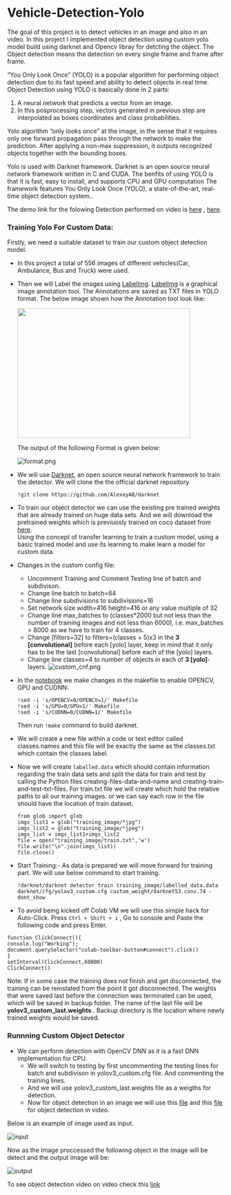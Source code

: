 # Vehicle-Detection-Yolo
The goal of this project is to detect vehicles in an image and also in an video. In this project I implemented object detection using custom yolo model build using darknet and Opencv libray for detcting the object.
The Object detection means the detection on every single frame and frame after frame.

“You Only Look Once” (YOLO) is a popular algorithm for performing object detection due to its fast speed and ability to detect objects in real time.
Object Detection using YOLO is basically done in 2 parts: <br>
1) A neural network that predicts a vector from an image.<br>
2) In this posprocessing step, vectors generated in previous step are interpolated as boxes coordinates and class probabilities.

Yolo algorithm “only looks once” at the image, in the sense that it requires only one forward propagation pass through the network to make the prediction. After applying a  non-max suppression, it outputs recognized objects together with the bounding boxes.

Yolo is used with Darknet framework. Darknet is an open source neural network framework written in C and CUDA. The benfits of using YOLO is that it is fast, easy to install, and supports CPU and GPU computation The framework features You Only Look Once (YOLO), a state-of-the-art, real-time object detection system..

The demo link for the folowing Detection performed on video is [here](https://user-images.githubusercontent.com/60709999/124021170-dd295880-da08-11eb-9abd-4e3ddd2e912b.mp4) , [here](https://drive.google.com/file/d/1wclnOC6u-eCkIiXwmsY7_mxSpN8kFjuP/view?usp=sharing).



### Training Yolo For Custom Data:


Firstly, we need a suitable dataset to train our custom object detection model.
*  In this project a total of 556 images of different vehicles(Car, Ambulance, Bus and Truck) were used.
* Then we will Label the images using [LabelImg](https://tzutalin.github.io/labelImg/). [LabelImg](https://github.com/tzutalin/labelImg#labelimg) is a graphical image annotation tool. The Annotations are saved as TXT files in YOLO format.
	The below image shown how the Annotation tool look like:
	
	<img src="https://github.com/rohan300557/Vehicle-Detection-Yolo/blob/main/src/Labelimg.png" data-canonical-src="https://github.com/rohan300557/Vehicle-Detection-Yolo/blob/main/src/Labelimg.png" width="400" height="300" />	
	
	The output of the following Format is given below:
	
    ![format.png](https://github.com/rohan300557/Vehicle-Detection-Yolo/blob/main/src/file_format.png)

* We will use [Darknet](https://github.com/pjreddie/darknet), an open source neural network framework to train the detector. We will  clone the the official darknet repository
	```python:
	!git clone https://github.com/AlexeyAB/darknet
	```
*  To train our object detector we can use the existing pre trained weights that are already trained on huge data sets. And we will download the pretrained weights which is previuosly trained on coco dataset from [here](https://pjreddie.com/media/files/darknet53.conv.74).  
Using the concept of transfer learning to train a custom model, using a basic trained model and use its learning to make learn a model for custom data.
* Changes in the custom config file:
	-   Uncomment Training and Comment Testing line of batch and subdivison. 
	-   Change line batch to batch=64
	-   Change line subdivisions to subdivisions=16
	-   Set network size width=416 height=416 or any value multiple of 32
	-   Change line max_batches to (classes*2000 but not less than the number of training images and not less than 6000), i.e. max_batches = 8000 as we have to train for 4 classes.
	-   Change [filters=32] to filters=(classes + 5)x3 in the  **3**  **[convolutional]**  before each [yolo] layer, keep in mind that it only has to be the last [convolutional] before each of the [yolo] layers.
	-   Change line classes=4 to number of objects in each of  **3 [yolo]**-layers.
![custom_cnf.png](https://github.com/rohan300557/Vehicle-Detection-Yolo/blob/main/src/custom_cng.png)
* In the [notebook](https://github.com/rohan300557/Vehicle-Detection-Yolo/blob/main/yolo_custom.ipynb) we make changes in the makefile to enable OPENCV, GPU and CUDNN: 
	 ```python:
	!sed -i 's/OPENCV=0/OPENCV=1/' Makefile
	!sed -i 's/GPU=0/GPU=1/' Makefile
	!sed -i 's/CUDNN=0/CUDNN=1/' Makefile
	```
  Then run `!make` command to build darknet.
*   We will create a new file within a code or text editor called  classes.names  and this file will be exactly the same as the classes.txt which contain the classes label.
* Now we will create `laballed.data` which should contain information regarding the train data sets and split the data for train and test by calling the Python files creating-files-data-and-name and creating-train-and-test-txt-files.
For train.txt file we will create which hold the relative paths to all our training images. or we can say each row in the file should have the location of train dataset.

	```python: 
	from glob import glob
	imgs_list1 = glob("training_image/*jpg")
	imgs_list2 = glob("training_image/*jpeg")
	imgs_list = imgs_list1+imgs_list2
	file = open("training_image/train.txt",'w')
	file.write("\n".join(imgs_list))
	file.close()
	```
* Start Training:- As data is prepared we will move forward for training part. We will use below command to start training.
	```python:
	!darknet/darknet detector train training_image/labelled_data.data darknet/cfg/yolov3_custom.cfg custom_weight/darknet53.conv.74 -dont_show
	```
* To avoid being kicked off Colab VM we will use this simple hack for Auto-Click. Press `Ctrl + Shift + i` , Go to console and Paste the following code and press Enter.

```
function ClickConnect(){
console.log("Working"); 
document.querySelector("colab-toolbar-button#connect").click() 
}
setInterval(ClickConnect,60000)
ClickConnect()
```

Note: If in some case the training does not finish and get disconnected, the training can be reinstated from the point it got disconnected. The weights that were saved last before the connection was terminated can be used, which will be saved in backup folder. The name of the last file will be **yolov3_custom_last.weights** . Backup directory is the location where newly trained weights would be saved.

### Runnning Custom Object Detector
* We can perform detection with OpenCV DNN as it is a fast DNN implementation for CPU.
	* We will switch to testing by first uncommenting the testing lines for batch and subdivison in yolov3_custom.cfg file. And commenting the training lines.
	* And we will use yolov3_custom_last.weights file as a weigths for detection.
	* Now for object detection in an image we will use this
 [file](https://github.com/rohan300557/Vehicle-Detection-Yolo/blob/main/object_detection_image.py) and this [file](https://github.com/rohan300557/Vehicle-Detection-Yolo/blob/main/object_detection_video.py) for object detection in video.

Below is an example of image used as input.

![input](https://github.com/rohan300557/Vehicle-Detection-Yolo/blob/main/test/vehicle.jpg)

Now as the Image proccessed the following object in the image will be detect and the output image will be:

![output](https://github.com/rohan300557/Vehicle-Detection-Yolo/blob/main/output/output.jpg)

To see object detection video on video check this [link](https://user-images.githubusercontent.com/60709999/124021170-dd295880-da08-11eb-9abd-4e3ddd2e912b.mp4)
